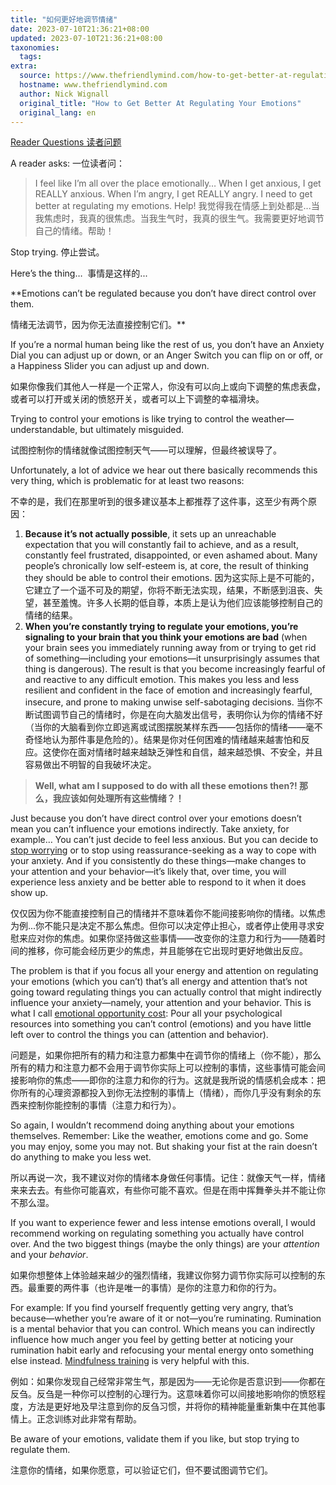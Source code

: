 ```yaml
---
title: "如何更好地调节情绪"
date: 2023-07-10T21:36:21+08:00
updated: 2023-07-10T21:36:21+08:00
taxonomies:
  tags: 
extra:
  source: https://www.thefriendlymind.com/how-to-get-better-at-regulating-emotions/?ck_subscriber_id=2239487501
  hostname: www.thefriendlymind.com
  author: Nick Wignall
  original_title: "How to Get Better At Regulating Your Emotions"
  original_lang: en
---
```


[Reader Questions 读者问题](https://www.thefriendlymind.com/tag/reader-question/)

A reader asks: 一位读者问：

> I feel like I’m all over the place emotionally… When I get anxious, I get REALLY anxious. When I’m angry, I get REALLY angry. I need to get better at regulating my emotions. Help!
> 我觉得我在情感上到处都是...当我焦虑时，我真的很焦虑。当我生气时，我真的很生气。我需要更好地调节自己的情绪。帮助！

Stop trying. 停止尝试。

Here’s the thing…  事情是这样的...

**Emotions can’t be regulated because you don’t have direct control over them.

情绪无法调节，因为你无法直接控制它们。**

If you’re a normal human being like the rest of us, you don’t have an Anxiety Dial you can adjust up or down, or an Anger Switch you can flip on or off, or a Happiness Slider you can adjust up and down.

如果你像我们其他人一样是一个正常人，你没有可以向上或向下调整的焦虑表盘，或者可以打开或关闭的愤怒开关，或者可以上下调整的幸福滑块。

Trying to control your emotions is like trying to control the weather—understandable, but ultimately misguided.

试图控制你的情绪就像试图控制天气——可以理解，但最终被误导了。

Unfortunately, a lot of advice we hear out there basically recommends this very thing, which is problematic for at least two reasons:

不幸的是，我们在那里听到的很多建议基本上都推荐了这件事，这至少有两个原因：

1.  **Because it’s not actually possible**, it sets up an unreachable expectation that you will constantly fail to achieve, and as a result, constantly feel frustrated, disappointed, or even ashamed about. Many people’s chronically low self-esteem is, at core, the result of thinking they should be able to control their emotions.
    因为这实际上是不可能的，它建立了一个遥不可及的期望，你将不断无法实现，结果，不断感到沮丧、失望，甚至羞愧。许多人长期的低自尊，本质上是认为他们应该能够控制自己的情绪的结果。
2.  **When you’re constantly trying to regulate your emotions, you’re signaling to your brain that you think your emotions are bad** (when your brain sees you immediately running away from or trying to get rid of something—including your emotions—it unsurprisingly assumes that thing is dangerous). The result is that you become increasingly fearful of and reactive to any difficult emotion. This makes you less and less resilient and confident in the face of emotion and increasingly fearful, insecure, and prone to making unwise self-sabotaging decisions.
    当你不断试图调节自己的情绪时，你是在向大脑发出信号，表明你认为你的情绪不好（当你的大脑看到你立即逃离或试图摆脱某样东西——包括你的情绪——毫不奇怪地认为那件事是危险的）。结果是你对任何困难的情绪越来越害怕和反应。这使你在面对情绪时越来越缺乏弹性和自信，越来越恐惧、不安全，并且容易做出不明智的自我破坏决定。

> **Well, what am I supposed to do with all these emotions then?!
> 那么，我应该如何处理所有这些情绪？！**

Just because you don’t have direct control over your emotions doesn’t mean you can’t influence your emotions indirectly. Take anxiety, for example… You can’t just decide to feel less anxious. But you can decide to [stop worrying](https://www.thefriendlymind.com/chronic-worry/) or to stop using reassurance-seeking as a way to cope with your anxiety. And if you consistently do these things—make changes to your attention and your behavior—it’s likely that, over time, you will experience less anxiety and be better able to respond to it when it does show up.

仅仅因为你不能直接控制自己的情绪并不意味着你不能间接影响你的情绪。以焦虑为例...你不能只是决定不那么焦虑。但你可以决定停止担心，或者停止使用寻求安慰来应对你的焦虑。如果你坚持做这些事情——改变你的注意力和行为——随着时间的推移，你可能会经历更少的焦虑，并且能够在它出现时更好地做出反应。

The problem is that if you focus all your energy and attention on regulating your emotions (which you can’t) that’s all energy and attention that’s not going toward regulating things you can actually control that might indirectly influence your anxiety—namely, your attention and your behavior. This is what I call [emotional opportunity cost](https://nickwignall.com/emotional-opportunity-cost/?ref=thefriendlymind.com): Pour all your psychological resources into something you can’t control (emotions) and you have little left over to control the things you can (attention and behavior).

问题是，如果你把所有的精力和注意力都集中在调节你的情绪上（你不能），那么所有的精力和注意力都不会用于调节你实际上可以控制的事情，这些事情可能会间接影响你的焦虑——即你的注意力和你的行为。这就是我所说的情感机会成本：把你所有的心理资源都投入到你无法控制的事情上（情绪），而你几乎没有剩余的东西来控制你能控制的事情（注意力和行为）。

So again, I wouldn’t recommend doing anything about your emotions themselves. Remember: Like the weather, emotions come and go. Some you may enjoy, some you may not. But shaking your fist at the rain doesn’t do anything to make you less wet.

所以再说一次，我不建议对你的情绪本身做任何事情。记住：就像天气一样，情绪来来去去。有些你可能喜欢，有些你可能不喜欢。但是在雨中挥舞拳头并不能让你不那么湿。

If you want to experience fewer and less intense emotions overall, I would recommend working on regulating something you actually have control over. And the two biggest things (maybe the only things) are your *attention* and your *behavior*.

如果你想整体上体验越来越少的强烈情绪，我建议你努力调节你实际可以控制的东西。最重要的两件事（也许是唯一的事情）是你的注意力和你的行为。

For example: If you find yourself frequently getting very angry, that’s because—whether you’re aware of it or not—you’re ruminating. Rumination is a mental behavior that you can control. Which means you can indirectly influence how much anger you feel by getting better at noticing your rumination habit early and refocusing your mental energy onto something else instead. [Mindfulness training](https://www.thefriendlymind.com/mindfulness-training-for-attentional-control/) is very helpful with this.

例如：如果你发现自己经常非常生气，那是因为——无论你是否意识到——你都在反刍。反刍是一种你可以控制的心理行为。这意味着你可以间接地影响你的愤怒程度，方法是更好地及早注意到你的反刍习惯，并将你的精神能量重新集中在其他事情上。正念训练对此非常有帮助。

Be aware of your emotions, validate them if you like, but stop trying to regulate them.

注意你的情绪，如果你愿意，可以验证它们，但不要试图调节它们。
